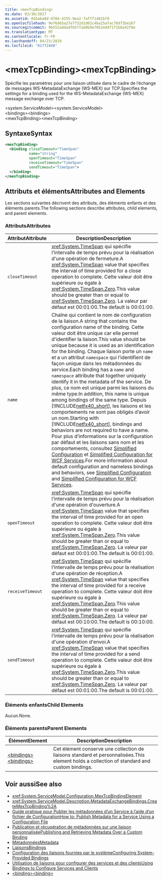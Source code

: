 ```yaml
---
title: <mexTcpBinding>
ms.date: 03/30/2017
ms.assetid: 01baba8d-d784-4255-9ea2-7afff1482bf0
ms.openlocfilehash: 9e76d65a27e7732d1d62c4ba25afac76d73be167
ms.sourcegitcommit: 9b552addadfb57fab0b9e7852ed4f1f1b8a42f8e
ms.translationtype: MT
ms.contentlocale: fr-FR
ms.lasthandoff: 04/23/2019
ms.locfileid: "61772448"
---
```

# <a name="mextcpbinding"></a><span data-ttu-id="9fc01-101">\<mexTcpBinding></span><span class="sxs-lookup"><span data-stu-id="9fc01-101">\<mexTcpBinding></span></span>
<span data-ttu-id="9fc01-102">Spécifie les paramètres pour une liaison utilisée dans le cadre de l’échange de messages WS-MetadataExchange (WS-MEX) sur TCP.</span><span class="sxs-lookup"><span data-stu-id="9fc01-102">Specifies the settings for a binding used for the WS-MetadataExchange (WS-MEX) message exchange over TCP.</span></span>  
  
 <span data-ttu-id="9fc01-103">\<system.ServiceModel></span><span class="sxs-lookup"><span data-stu-id="9fc01-103">\<system.ServiceModel></span></span>  
<span data-ttu-id="9fc01-104">\<bindings></span><span class="sxs-lookup"><span data-stu-id="9fc01-104">\<bindings></span></span>  
<span data-ttu-id="9fc01-105">\<mexTcpBinding></span><span class="sxs-lookup"><span data-stu-id="9fc01-105">\<mexTcpBinding></span></span>  
  
## <a name="syntax"></a><span data-ttu-id="9fc01-106">Syntaxe</span><span class="sxs-lookup"><span data-stu-id="9fc01-106">Syntax</span></span>  
  
```xml  
<mexTcpBinding>
  <binding closeTimeout="TimeSpan"
           name="string"
           openTimeout="TimeSpan"
           receiveTimeout="TimeSpan"
           sendTimeout="TimeSpan">
  </binding>
</mexTcpBinding>
```  
  
## <a name="attributes-and-elements"></a><span data-ttu-id="9fc01-107">Attributs et éléments</span><span class="sxs-lookup"><span data-stu-id="9fc01-107">Attributes and Elements</span></span>  
 <span data-ttu-id="9fc01-108">Les sections suivantes décrivent des attributs, des éléments enfants et des éléments parents.</span><span class="sxs-lookup"><span data-stu-id="9fc01-108">The following sections describe attributes, child elements, and parent elements.</span></span>  
  
### <a name="attributes"></a><span data-ttu-id="9fc01-109">Attributs</span><span class="sxs-lookup"><span data-stu-id="9fc01-109">Attributes</span></span>  
  
|<span data-ttu-id="9fc01-110">Attribut</span><span class="sxs-lookup"><span data-stu-id="9fc01-110">Attribute</span></span>|<span data-ttu-id="9fc01-111">Description</span><span class="sxs-lookup"><span data-stu-id="9fc01-111">Description</span></span>|  
|---------------|-----------------|  
|`closeTimeout`|<span data-ttu-id="9fc01-112"><xref:System.TimeSpan> qui spécifie l'intervalle de temps prévu pour la réalisation d'une opération de fermeture.</span><span class="sxs-lookup"><span data-stu-id="9fc01-112">A <xref:System.TimeSpan> value that specifies the interval of time provided for a close operation to complete.</span></span> <span data-ttu-id="9fc01-113">Cette valeur doit être supérieure ou égale à <xref:System.TimeSpan.Zero>.</span><span class="sxs-lookup"><span data-stu-id="9fc01-113">This value should be greater than or equal to <xref:System.TimeSpan.Zero>.</span></span> <span data-ttu-id="9fc01-114">La valeur par défaut est 00:01:00.</span><span class="sxs-lookup"><span data-stu-id="9fc01-114">The default is 00:01:00.</span></span>|  
|`name`|<span data-ttu-id="9fc01-115">Chaîne qui contient le nom de configuration de la liaison.</span><span class="sxs-lookup"><span data-stu-id="9fc01-115">A string that contains the configuration name of the binding.</span></span> <span data-ttu-id="9fc01-116">Cette valeur doit être unique car elle permet d'identifier la liaison.</span><span class="sxs-lookup"><span data-stu-id="9fc01-116">This value should be unique because it is used as an identification for the binding.</span></span> <span data-ttu-id="9fc01-117">Chaque liaison porte un `name` et a un attribut `namespace` qui l’identifient de façon unique dans les métadonnées du service.</span><span class="sxs-lookup"><span data-stu-id="9fc01-117">Each binding has a `name` and `namespace` attribute that together uniquely identify it in the metadata of the service.</span></span> <span data-ttu-id="9fc01-118">De plus, ce nom est unique parmi les liaisons du même type.</span><span class="sxs-lookup"><span data-stu-id="9fc01-118">In addition, this name is unique among bindings of the same type.</span></span> <span data-ttu-id="9fc01-119">Depuis [!INCLUDE[netfx40_short](../../../../../includes/netfx40-short-md.md)], les liaisons et les comportements ne sont pas obligés d’avoir un nom.</span><span class="sxs-lookup"><span data-stu-id="9fc01-119">Starting with [!INCLUDE[netfx40_short](../../../../../includes/netfx40-short-md.md)], bindings and behaviors are not required to have a name.</span></span> <span data-ttu-id="9fc01-120">Pour plus d’informations sur la configuration par défaut et les liaisons sans nom et les comportements, consultez [Simplified Configuration](../../../../../docs/framework/wcf/simplified-configuration.md) et [Simplified Configuration for WCF Services](../../../../../docs/framework/wcf/samples/simplified-configuration-for-wcf-services.md).</span><span class="sxs-lookup"><span data-stu-id="9fc01-120">For more information about default configuration and nameless bindings and behaviors, see [Simplified Configuration](../../../../../docs/framework/wcf/simplified-configuration.md) and [Simplified Configuration for WCF Services](../../../../../docs/framework/wcf/samples/simplified-configuration-for-wcf-services.md).</span></span>|  
|`openTimeout`|<span data-ttu-id="9fc01-121"><xref:System.TimeSpan> qui spécifie l'intervalle de temps prévu pour la réalisation d'une opération d'ouverture.</span><span class="sxs-lookup"><span data-stu-id="9fc01-121">A <xref:System.TimeSpan> value that specifies the interval of time provided for an open operation to complete.</span></span> <span data-ttu-id="9fc01-122">Cette valeur doit être supérieure ou égale à <xref:System.TimeSpan.Zero>.</span><span class="sxs-lookup"><span data-stu-id="9fc01-122">This value should be greater than or equal to <xref:System.TimeSpan.Zero>.</span></span> <span data-ttu-id="9fc01-123">La valeur par défaut est 00:01:00.</span><span class="sxs-lookup"><span data-stu-id="9fc01-123">The default is 00:01:00.</span></span>|  
|`receiveTimeout`|<span data-ttu-id="9fc01-124"><xref:System.TimeSpan> qui spécifie l'intervalle de temps prévu pour la réalisation d'une opération de réception.</span><span class="sxs-lookup"><span data-stu-id="9fc01-124">A <xref:System.TimeSpan> value that specifies the interval of time provided for a receive operation to complete.</span></span> <span data-ttu-id="9fc01-125">Cette valeur doit être supérieure ou égale à <xref:System.TimeSpan.Zero>.</span><span class="sxs-lookup"><span data-stu-id="9fc01-125">This value should be greater than or equal to <xref:System.TimeSpan.Zero>.</span></span> <span data-ttu-id="9fc01-126">La valeur par défaut est 00:10:00.</span><span class="sxs-lookup"><span data-stu-id="9fc01-126">The default is 00:10:00.</span></span>|  
|`sendTimeout`|<span data-ttu-id="9fc01-127"><xref:System.TimeSpan> qui spécifie l'intervalle de temps prévu pour la réalisation d'une opération d'envoi.</span><span class="sxs-lookup"><span data-stu-id="9fc01-127">A <xref:System.TimeSpan> value that specifies the interval of time provided for a send operation to complete.</span></span> <span data-ttu-id="9fc01-128">Cette valeur doit être supérieure ou égale à <xref:System.TimeSpan.Zero>.</span><span class="sxs-lookup"><span data-stu-id="9fc01-128">This value should be greater than or equal to <xref:System.TimeSpan.Zero>.</span></span> <span data-ttu-id="9fc01-129">La valeur par défaut est 00:01:00.</span><span class="sxs-lookup"><span data-stu-id="9fc01-129">The default is 00:01:00.</span></span>|  
  
### <a name="child-elements"></a><span data-ttu-id="9fc01-130">Éléments enfants</span><span class="sxs-lookup"><span data-stu-id="9fc01-130">Child Elements</span></span>  
 <span data-ttu-id="9fc01-131">Aucun.</span><span class="sxs-lookup"><span data-stu-id="9fc01-131">None.</span></span>  
  
### <a name="parent-elements"></a><span data-ttu-id="9fc01-132">Éléments parents</span><span class="sxs-lookup"><span data-stu-id="9fc01-132">Parent Elements</span></span>  
  
|<span data-ttu-id="9fc01-133">Élément</span><span class="sxs-lookup"><span data-stu-id="9fc01-133">Element</span></span>|<span data-ttu-id="9fc01-134">Description</span><span class="sxs-lookup"><span data-stu-id="9fc01-134">Description</span></span>|  
|-------------|-----------------|  
|[<span data-ttu-id="9fc01-135">\<bindings></span><span class="sxs-lookup"><span data-stu-id="9fc01-135">\<bindings></span></span>](../../../../../docs/framework/configure-apps/file-schema/wcf/bindings.md)|<span data-ttu-id="9fc01-136">Cet élément conserve une collection de liaisons standard et personnalisées.</span><span class="sxs-lookup"><span data-stu-id="9fc01-136">This element holds a collection of standard and custom bindings.</span></span>|  
  
## <a name="see-also"></a><span data-ttu-id="9fc01-137">Voir aussi</span><span class="sxs-lookup"><span data-stu-id="9fc01-137">See also</span></span>

- <xref:System.ServiceModel.Configuration.MexTcpBindingElement>
- <xref:System.ServiceModel.Description.MetadataExchangeBindings.CreateMexTcpBinding%2A>
- [<span data-ttu-id="9fc01-138">Guide pratique pour Publier les métadonnées d’un Service à l’aide d’un fichier de Configuration</span><span class="sxs-lookup"><span data-stu-id="9fc01-138">How to: Publish Metadata for a Service Using a Configuration File</span></span>](../../../../../docs/framework/wcf/feature-details/how-to-publish-metadata-for-a-service-using-a-configuration-file.md)
- [<span data-ttu-id="9fc01-139">Publication et récupération de métadonnées sur une liaison personnalisée</span><span class="sxs-lookup"><span data-stu-id="9fc01-139">Publishing and Retrieving Metadata Over a Custom Binding</span></span>](../../../../../docs/framework/wcf/extending/publishing-and-retrieving-metadata-over-a-custom-binding.md)
- [<span data-ttu-id="9fc01-140">Métadonnées</span><span class="sxs-lookup"><span data-stu-id="9fc01-140">Metadata</span></span>](../../../../../docs/framework/wcf/feature-details/metadata.md)
- [<span data-ttu-id="9fc01-141">Liaisons</span><span class="sxs-lookup"><span data-stu-id="9fc01-141">Bindings</span></span>](../../../../../docs/framework/wcf/bindings.md)
- [<span data-ttu-id="9fc01-142">Configuration des liaisons fournies par le système</span><span class="sxs-lookup"><span data-stu-id="9fc01-142">Configuring System-Provided Bindings</span></span>](../../../../../docs/framework/wcf/feature-details/configuring-system-provided-bindings.md)
- [<span data-ttu-id="9fc01-143">Utilisation de liaisons pour configurer des services et des clients</span><span class="sxs-lookup"><span data-stu-id="9fc01-143">Using Bindings to Configure Services and Clients</span></span>](../../../../../docs/framework/wcf/using-bindings-to-configure-services-and-clients.md)
- [<span data-ttu-id="9fc01-144">\<binding></span><span class="sxs-lookup"><span data-stu-id="9fc01-144">\<binding></span></span>](../../../../../docs/framework/misc/binding.md)
